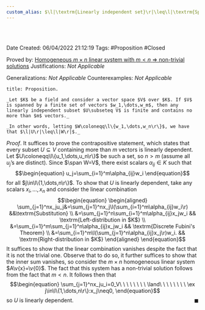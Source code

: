 ```yaml
---
custom_alias: $\l|\textrm{Linearly independent set}\r|\leq\l|\textrm{Spanning set}\r|$
---
```


<br />
<br />

Date Created: 06/04/2022 21:12:19
Tags: #Proposition #Closed

Proved by: [Homogeneous $m\times n$ linear system with $m<n$ $\Rightarrow$ non-trivial solutions](Homogeneous%20m%20by%20n%20linear%20system%20with%20m<n%20has%20a%20non-trivial%20solution.md)
Justifications: _Not Applicable_

Generalizations: _Not Applicable_
Counterexamples: _Not Applicable_

``` ad-Proposition
title: Proposition.

_Let $K$ be a field and consider a vector space $V$ over $K$. If $V$ is spanned by a finite set of vectors $w_1,\dots,w_m$, then any linearly independent subset $U\subseteq V$ is finite and contains no more than $m$ vectors._

_In other words, letting $W\coloneqq\l\{w_1,\dots,w_n\r\}$, we have that $\l|U\r|\leq\l|W\r|$._

```

_Proof_. It suffices to prove the contrapositive statement, which states that every subset $U\subseteq V$ containing more than $m$ vectors is linearly dependent. Let $U\coloneqq\l\{u_1,\dots,u_n\r\}$ be such a set, so $n>m$ (assume all $u_j\textrm{'}$s are distinct). Since $\span W=V$, there exist scalars $\alpha_{ij}\in K$ such that
$$\begin{equation}
    u_j=\sum_{i=1}^m\alpha_{ij}w_i
\end{equation}$$
for all $j\in\l\{1,\dots,n\r\}$. To show that $U$ is linearly dependent, take any scalars $x_i,\dots,x_n$ and consider the linear combination
$$\begin{equation}
    \begin{aligned}
        \sum_{j=1}^nx_ju_j&=\sum_{j=1}^nx_j\l(\sum_{i=1}^m\alpha_{ij}w_i\r) &&\textrm{Substitution} \\
        &=\sum_{j=1}^n\sum_{i=1}^m\alpha_{ij}x_jw_i && \textrm{Left-distribution in $K$} \\
        &=\sum_{i=1}^m\sum_{j=1}^n\alpha_{ij}x_jw_i && \textrm{Discrete Fubini's Theorem} \\
        &=\sum_{i=1}^m\l(\sum_{j=1}^n\alpha_{ij}x_j\r)w_i. && \textrm{Right-distribution in $K$}
    \end{aligned}
\end{equation}$$
It suffices to show that the linear combination vanishes despite the fact that it is not the trivial one. Observe that to do so, it further suffices to show that the inner sum vanishes, so consider the $m\times n$ homogeneous linear system $A\v{x}=\v{0}$. The fact that this system has a non-trivial solution follows from the fact that $m<n$. It follows then that
$$\begin{equation}
    \sum_{j=1}^nx_ju_i=0_V\ \ \ \ \ \ \ \ \land\ \ \ \ \ \ \ \ \ex j\in\l\{1,\dots,n\r\}:x_j\neq0,
\end{equation}$$
so $U$ is linearly dependent.<span style="float:right;">$\blacksquare$</span>
